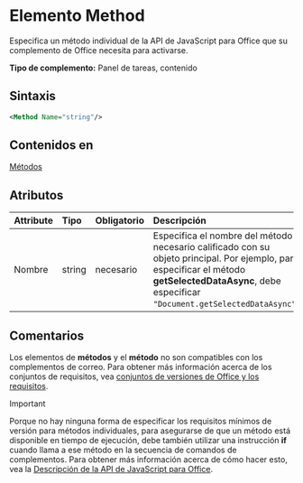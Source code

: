 # <a name="method-element"></a>Elemento Method

Especifica un método individual de la API de JavaScript para Office que su complemento de Office necesita para activarse.

**Tipo de complemento:** Panel de tareas, contenido

## <a name="syntax"></a>Sintaxis

```XML
<Method Name="string"/>
```

## <a name="contained-in"></a>Contenidos en

[Métodos](methods.md)

## <a name="attributes"></a>Atributos

|**Attribute**|**Tipo**|**Obligatorio**|**Descripción**|
|:-----|:-----|:-----|:-----|
|Nombre|string|necesario|Especifica el nombre del método necesario calificado con su objeto principal. Por ejemplo, para especificar el método **getSelectedDataAsync**, debe especificar `"Document.getSelectedDataAsync"`.|

## <a name="remarks"></a>Comentarios

Los elementos de **métodos** y el **método** no son compatibles con los complementos de correo. Para obtener más información acerca de los conjuntos de requisitos, vea [conjuntos de versiones de Office y los requisitos](https://docs.microsoft.com/office/dev/add-ins/develop/office-versions-and-requirement-sets).

> [!IMPORTANT] 
> Porque no hay ninguna forma de especificar los requisitos mínimos de versión para métodos individuales, para asegurarse de que un método está disponible en tiempo de ejecución, debe también utilizar una instrucción **if** cuando llama a ese método en la secuencia de comandos de complementos. Para obtener más información acerca de cómo hacer esto, vea la [Descripción de la API de JavaScript para Office](https://docs.microsoft.com/office/dev/add-ins/develop/understanding-the-javascript-api-for-office).

